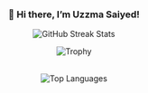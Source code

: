 <div align="center" style="margin: 20px 0;">
  <h3>👋 Hi there, I’m Uzzma Saiyed!</h3>

  ![GitHub Streak Stats](https://streak-stats.demolab.com/?user=UzzmaSaiyed&count_private=true&theme=radical&border_radius=5)
  <br>
  <div align = "center">
<img src="https://github-profile-trophy.vercel.app/?username=UzzmaSaiyed&theme=dracula&title=MultiLanguage,Repositories,Commits" alt="Trophy" align="center"/>
  </div>
<br>

  ![Top Languages](https://github-readme-stats.vercel.app/api/top-langs/?username=UzzmaSaiyed&layout=compact&theme=tokyonight&border_radius=10&hide_progress=true&langs_count=15&hide=cmake,Blade,Ruby,Kotlin,Objective-c)
</div>
